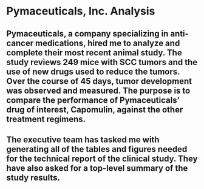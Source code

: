 # Pymaceuticals, Inc. Analysis

## Pymaceuticals, a company specializing in anti-cancer medications, hired me to analyze and complete their most recent animal study. The study reviews 249 mice with SCC tumors and the use of new drugs used to reduce the tumors. Over the course of 45 days, tumor development was observed and measured. The purpose is to compare the performance of Pymaceuticals’ drug of interest, Capomulin, against the other treatment regimens.
## The executive team has tasked me with generating all of the tables and figures needed for the technical report of the clinical study. They have also asked for a top-level summary of the study results.
